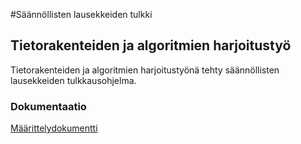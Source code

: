 #Säännöllisten lausekkeiden tulkki
## Tietorakenteiden ja algoritmien harjoitustyö

Tietorakenteiden ja algoritmien harjoitustyönä tehty säännöllisten lausekkeiden tulkkausohjelma.

### Dokumentaatio
[Määrittelydokumentti]()
